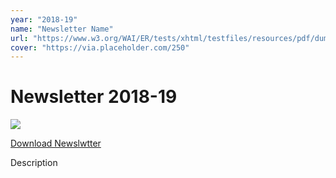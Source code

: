 ```yaml
---
year: "2018-19"
name: "Newsletter Name"
url: "https://www.w3.org/WAI/ER/tests/xhtml/testfiles/resources/pdf/dummy.pdf"
cover: "https://via.placeholder.com/250"
---
```

# Newsletter 2018-19

![](https://via.placeholder.com/250)

[Download Newslwtter](https://www.w3.org/WAI/ER/tests/xhtml/testfiles/resources/pdf/dummy.pdf)

Description
